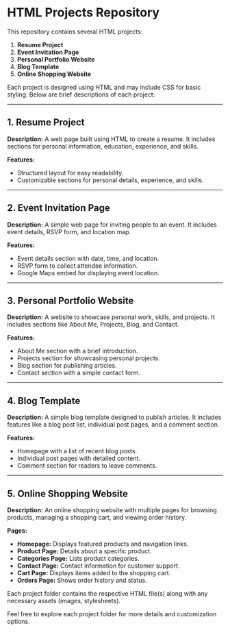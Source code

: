 # HTML Projects Repository

This repository contains several HTML projects:

1. **Resume Project**
2. **Event Invitation Page**
3. **Personal Portfolio Website**
4. **Blog Template**
5. **Online Shopping Website**

Each project is designed using HTML and may include CSS for basic styling. Below are brief descriptions of each project:

---

## 1. Resume Project

**Description:** 
A web page built using HTML to create a resume. It includes sections for personal information, education, experience, and skills.

**Features:**
- Structured layout for easy readability.
- Customizable sections for personal details, experience, and skills.

---

## 2. Event Invitation Page

**Description:**
A simple web page for inviting people to an event. It includes event details, RSVP form, and location map.

**Features:**
- Event details section with date, time, and location.
- RSVP form to collect attendee information.
- Google Maps embed for displaying event location.

---

## 3. Personal Portfolio Website

**Description:**
A website to showcase personal work, skills, and projects. It includes sections like About Me, Projects, Blog, and Contact.

**Features:**
- About Me section with a brief introduction.
- Projects section for showcasing personal projects.
- Blog section for publishing articles.
- Contact section with a simple contact form.

---

## 4. Blog Template

**Description:**
A simple blog template designed to publish articles. It includes features like a blog post list, individual post pages, and a comment section.

**Features:**
- Homepage with a list of recent blog posts.
- Individual post pages with detailed content.
- Comment section for readers to leave comments.

---

## 5. Online Shopping Website

**Description:**
An online shopping website with multiple pages for browsing products, managing a shopping cart, and viewing order history.

**Pages:**
- **Homepage:** Displays featured products and navigation links.
- **Product Page:** Details about a specific product.
- **Categories Page:** Lists product categories.
- **Contact Page:** Contact information for customer support.
- **Cart Page:** Displays items added to the shopping cart.
- **Orders Page:** Shows order history and status.

Each project folder contains the respective HTML file(s) along with any necessary assets (images, stylesheets).

Feel free to explore each project folder for more details and customization options.

